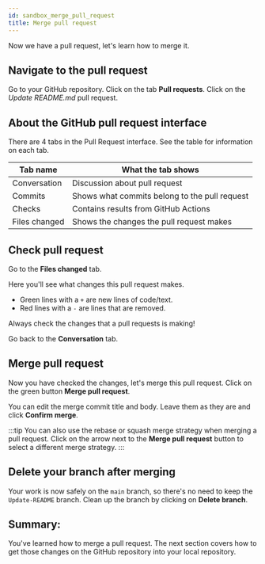 ```yaml
---
id: sandbox_merge_pull_request
title: Merge pull request
---
```


Now we have a pull request, let's learn how to merge it.

## Navigate to the pull request

Go to your GitHub repository.
Click on the tab **Pull requests**.
Click on the _Update README.md_ pull request.

## About the GitHub pull request interface

There are 4 tabs in the Pull Request interface.
See the table for information on each tab.

| Tab name      | What the tab shows                            |
| ------------- | --------------------------------------------- |
| Conversation  | Discussion about pull request                 |
| Commits       | Shows what commits belong to the pull request |
| Checks        | Contains results from GitHub Actions          |
| Files changed | Shows the changes the pull request makes      |

## Check pull request

Go to the **Files changed** tab.

Here you'll see what changes this pull request makes.

- Green lines with a `+` are new lines of code/text.
- Red lines with a `-` are lines that are removed.

Always check the changes that a pull requests is making!

Go back to the **Conversation** tab.

## Merge pull request

Now you have checked the changes, let's merge this pull request.
Click on the green button **Merge pull request**.

You can edit the merge commit title and body.
Leave them as they are and click **Confirm merge**.

:::tip
You can also use the rebase or squash merge strategy when merging a pull request.
Click on the arrow next to the **Merge pull request** button to select a different merge strategy.
:::

## Delete your branch after merging

Your work is now safely on the `main` branch, so there's no need to keep the `Update-README` branch.
Clean up the branch by clicking on **Delete branch**.

## Summary:

You've learned how to merge a pull request.
The next section covers how to get those changes on the GitHub repository into your local repository.
